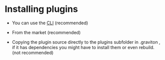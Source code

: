 # Installing plugins

* You can use the [CLI](https://github.com/Graviton-Code-Editor/graviton-cli/blob/master/readme.md) (recommended)

* From the market (recommended)

* Copying the plugin source directly to the plugins subfolder in .graviton , if it has dependencies you might have to install them or even rebuild. (not recommended)
